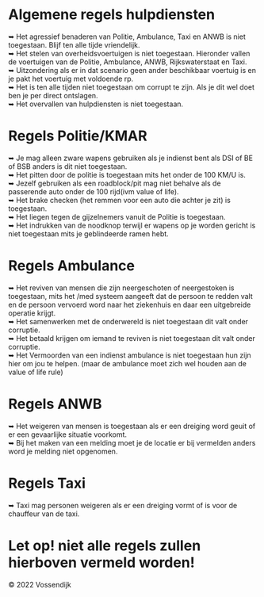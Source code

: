 # Algemene regels hulpdiensten 

 ➥ Het agressief benaderen van Politie, Ambulance, Taxi en ANWB is niet toegestaan. Blijf ten alle tijde vriendelijk.</br>
 ➥ Het stelen van overheidsvoertuigen is niet toegestaan. Hieronder vallen de voertuigen van de Politie, Ambulance, ANWB, Rijkswaterstaat en Taxi.</br>
    ➥ Uitzondering als er in dat scenario geen ander beschikbaar voertuig is en je pakt het voertuig met voldoende rp.</br>
 ➥ Het is ten alle tijden niet toegestaan om corrupt te zijn. Als je dit wel doet ben je per direct ontslagen.</br>
 ➥ Het overvallen van hulpdiensten is niet toegestaan.</br>





# Regels Politie/KMAR


 ➥ Je mag alleen zware wapens gebruiken als je indienst bent als DSI of BE of BSB anders is dit niet toegestaan.</br>
 ➥ Het pitten door de politie is toegestaan mits het onder de 100 KM/U is. </br>
 ➥ Jezelf gebruiken als een roadblock/pit mag niet behalve als de passerende auto onder de 100 rijd(ivm value of life). </br>
 ➥ Het brake checken (het remmen voor een auto die achter je zit) is toegestaan. </br>
 ➥ Het liegen tegen de gijzelnemers vanuit de Politie is toegestaan.</br>
 ➥ Het indrukken van de noodknop terwijl er wapens op je worden gericht is niet toegestaan mits je geblindeerde ramen hebt.</br>

# Regels Ambulance
 ➥ Het reviven van mensen die zijn neergeschoten of neergestoken is toegestaan, mits het /med systeem aangeeft dat de persoon te redden valt en de persoon vervoerd word naar het ziekenhuis en daar een uitgebreide operatie krijgt.</br>
 ➥ Het samenwerken met de onderwereld is niet toegestaan dit valt onder corruptie.</br>
 ➥ Het betaald krijgen om iemand te reviven is niet toegestaan dit valt onder corruptie.</br>
 ➥ Het Vermoorden van een indienst ambulance is niet toegestaan hun zijn hier om jou te helpen. (maar de ambulance moet zich wel houden aan de value of life rule)</br>

# Regels ANWB
 ➥ Het weigeren van mensen is toegestaan als er een dreiging word geuit of er een gevaarlijke situatie voorkomt. </br>
 ➥ Bij het maken van een melding moet je de locatie er bij vermelden anders word je melding niet opgenomen. </br>
 

# Regels Taxi
 ➥ Taxi mag personen weigeren als er een dreiging vormt of is voor de chauffeur van de taxi.</br>


# Let op! niet alle regels zullen hierboven vermeld worden!
© 2022 Vossendijk
